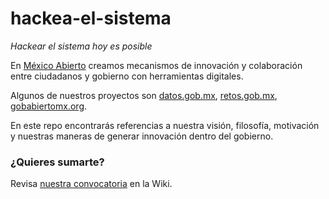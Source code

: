 # hackea-el-sistema
_Hackear el sistema hoy es posible_

En [México Abierto](http://mxabierto.tumblr.com/) creamos mecanismos de innovación y colaboración entre ciudadanos y gobierno con herramientas digitales.

Algunos de nuestros proyectos son [datos.gob.mx](http://datos.gob.mx/), [retos.gob.mx](http://retos.gob.mx), [gobabiertomx.org](http://gobabiertomx.org/).

En este repo encontrarás referencias a nuestra visión, filosofía, motivación y nuestras maneras de generar innovación dentro del gobierno.

### ¿Quieres sumarte?

Revisa [nuestra convocatoria](https://github.com/mxabierto/hackea-el-sistema/wiki/Colabora-en-el-proyecto-M%C3%A9xico-Abierto) en la Wiki.
